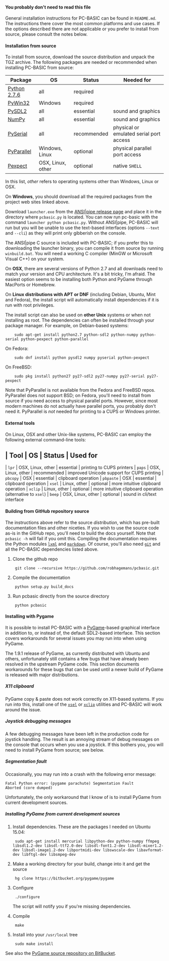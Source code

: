 #### You probably don't need to read this file ####
General installation instructions for PC-BASIC can be found in `README.md`.
The instructions there cover the most common platforms and use cases. If the
options described there are not applicable or you prefer to install from source,
please consult the notes below.

#### Installation from source ####
To install from source, download the source distribution and unpack the TGZ archive.
The following packages are needed or recommended when installing PC-BASIC from source:

| Package                                                         | OS                 | Status       | Needed for
|-----------------------------------------------------------------|--------------------|--------------|----------------------------------------
| [Python 2.7.6](http://www.python.org/download/releases/2.7.6/)  | all                | required     |
| [PyWin32](https://sourceforge.net/projects/pywin32/)            | Windows            | required     |
| [PySDL2](https://pysdl2.readthedocs.org/en/latest/)             | all                | essential    | sound and graphics
| [NumPy](https://sourceforge.net/projects/numpy/files/)          | all                | essential    | sound and graphics
| [PySerial](https://pypi.python.org/pypi/pyserial)               | all                | recommended  | physical or emulated serial port access
| [PyParallel](https://pypi.python.org/pypi/pyserial)             | Windows, Linux     | optional     | physical parallel port access
| [Pexpect](http://pexpect.readthedocs.org/en/latest/install.html)| OSX, Linux, other  | optional     | native `SHELL`

In this list, _other_ refers to operating systems other than Windows, Linux or OSX.

On **Windows**, you should download all the required packages from the project web sites linked above.

Download `launcher.exe` from the [ANSI|pipe release page](http://github.com/robhagemans/ansipipe/releases/) and place it in the directory where `pcbasic.py` is located.
You can now run pc-basic with the command `launcher python pcbasic.py`. Without ANSI|pipe, PC-BASIC will run but you will
be unable to use the text-based interfaces (options `--text` and `--cli`) as they will print only gibberish on the console.

The ANSI|pipe C source is included with PC-BASIC; if you prefer this to downloading the launcher binary, you can compile it from source by running `winbuild.bat`. You will need a working C compiler (MinGW or Microsoft Visual C++) on your system.

On **OSX**, there are several versions of Python 2.7 and all downloads need to match your version and CPU architecture. It's a bit tricky, I'm afraid. The easiest option seems to be installing both Python and PyGame through MacPorts or Homebrew.

On **Linux distributions with APT or DNF** (including Debian, Ubuntu, Mint and Fedora), the install script will automatically install dependencies if it is run with root privileges.

The install script can also be used on **other Unix** systems or when not installing as root. The dependencies can often be installed through your package manager. For example, on Debian-based systems:

        sudo apt-get install python2.7 python-sdl2 python-numpy python-serial python-pexpect python-parallel

On Fedora:

        sudo dnf install python pysdl2 numpy pyserial python-pexpect

On FreeBSD:

        sudo pkg install python27 py27-sdl2 py27-numpy py27-serial py27-pexpect

Note that PyParallel is not available from the Fedora and FreeBSD repos. PyParallel does not support BSD; on Fedora, you'll need to install from source if you need access to physical parallel ports. However, since most modern machines do not actually have parallel ports, you probably don't need it. PyParallel is _not_ needed for printing to a CUPS or Windows printer.


#### External tools ####
On Linux, OSX and other Unix-like systems, PC-BASIC can employ the following
external command-line tools:

| Tool                                      | OS                | Status      | Used for
-------------------------------------------------------------------------------------------------------------
| `lpr`                                     | OSX, Linux, other | essential   | printing to CUPS printers
| `paps`                                    | OSX, Linux, other | recommended | improved Unicode support for CUPS printing
| `pbcopy`                                  | OSX               | essential   | clipboard operation
| `pbpaste`                                 | OSX               | essential   | clipboard operation
| `xsel`                                    | Linux, other      | optional    | more intuitive clipboard operation
| `xclip`                                   | Linux, other      | optional    | more intuitive clipboard operation (alternative to `xsel`)
| `beep`                                    | OSX, Linux, other | optional    | sound in cli/text interface


#### Building from GitHub repository source ####
The instructions above refer to the source *distribution*, which has pre-built
documentation files and other niceties.
If you wish to use the source code as-is in the GitHub repo,
you'll need to build the docs yourself. Note that `pcbasic -h` will fail if you omit
this. Compiling the documentation requires the Python modules
[`lxml`](https://pypi.python.org/pypi/lxml/3.4.3) and [`markdown`](https://pypi.python.org/pypi/Markdown).
Of course, you'll also need [`git`](https://git-scm.com/) and all the PC-BASIC dependencies listed above.  

1. Clone the github repo

        git clone --recursive https://github.com/robhagemans/pcbasic.git

2. Compile the documentation

        python setup.py build_docs

3. Run pcbasic directly from the source directory

        python pcbasic


#### Installing with Pygame ####
It is possible to install PC-BASIC with a [PyGame](http://pygame.org/)-based
graphical interface in addition to, or instead of, the default SDL2-based interface.
This section covers workarounds for several issues you may run into when using PyGame.

The 1.9.1 release of PyGame, as currently distributed with Ubuntu and others, unfortunately still contains a few bugs that
have already been resolved in the upstream PyGame code. This section documents workarounds for these bugs that can be used
until a newer build of PyGame is released with major distributions.

##### X11 clipboard #####
PyGame copy & paste does not work correctly on X11-based systems.
If you run into this, install one of the [`xsel`](http://www.vergenet.net/~conrad/software/xsel/) or
[`xclip`](https://sourceforge.net/projects/xclip/)  utilities and PC-BASIC will work around the issue.

##### Joystick debugging messages ####
A few debugging messages have been left in the production code for joystick handling.
The result is an annoying stream of debug messages on the console that occurs when you use a joystick.
If this bothers you, you will need to install PyGame from source; see below.

##### Segmentation fault #####
Occasionally, you may run into a crash with the following error message:

    Fatal Python error: (pygame parachute) Segmentation Fault
    Aborted (core dumped)

Unfortunately, the only workaround that I know of is to install PyGame from current development sources.

##### Installing PyGame from current development sources #####

1. Install dependencies. These are the packages I needed on Ubuntu 15.04:

        sudo apt-get install mercurial libpython-dev python-numpy ffmpeg libsdl1.2-dev libsdl-ttf2.0-dev libsdl-font1.2-dev libsdl-mixer1.2-dev libsdl-image1.2-dev libportmidi-dev libswscale-dev libavformat-dev libftgl-dev libsmpeg-dev


2. Make a working directory for your build, change into it and get the source

        hg clone https://bitbucket.org/pygame/pygame

3. Configure

        ./configure

    The script will notify you if you're missing dependencies.

4. Compile

        make

5. Install into your `/usr/local` tree

        sudo make install

See also the [PyGame source repository on BitBucket](https://bitbucket.org/pygame/pygame/wiki/VersionControl).
